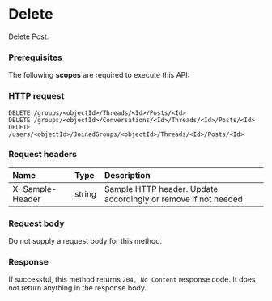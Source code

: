 # Delete

Delete Post.
### Prerequisites
The following **scopes** are required to execute this API: 
### HTTP request
<!-- { "blockType": "ignored" } -->
```http
DELETE /groups/<objectId>/Threads/<Id>/Posts/<Id>
DELETE /groups/<objectId>/Conversations/<Id>/Threads/<Id>/Posts/<Id>
DELETE /users/<objectId>/JoinedGroups/<objectId>/Threads/<Id>/Posts/<Id>

```
### Request headers
| Name       | Type | Description|
|:---------------|:--------|:----------|
| X-Sample-Header  | string  | Sample HTTP header. Update accordingly or remove if not needed|

### Request body
Do not supply a request body for this method.


### Response
If successful, this method returns `204, No Content` response code. It does not return anything in the response body.


<!-- uuid: 665f5055-8f2e-4eae-967a-f29ccb68b5be
2015-10-18 19:39:27 UTC -->
<!-- {
  "type": "#page.annotation",
  "description": "Delete",
  "keywords": "",
  "section": "documentation",
  "tocPath": ""
}-->